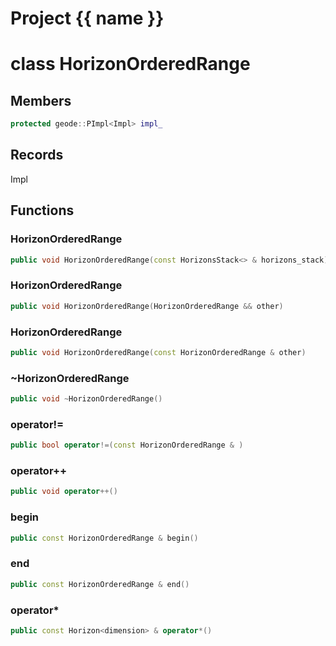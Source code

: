 <script setup>
import {useRoute} from 'vitepress'
const {path} = useRoute()
const tokens = path.split('/')
const words = tokens[2].split('-');
for (let i = 0; i < words.length; i++) {
    words[i] = words[i].charAt(0).toUpperCase() + words[i].slice(1);
    words[i] = words[i].replace('geode', 'Geode')
}
const name = words.join('-');
</script>
# Project {{ name }}

# class HorizonOrderedRange


## Members

```cpp
protected geode::PImpl<Impl> impl_

```



## Records

Impl



## Functions

### HorizonOrderedRange

```cpp
public void HorizonOrderedRange(const HorizonsStack<> & horizons_stack)
```


### HorizonOrderedRange

```cpp
public void HorizonOrderedRange(HorizonOrderedRange && other)
```


### HorizonOrderedRange

```cpp
public void HorizonOrderedRange(const HorizonOrderedRange & other)
```


### ~HorizonOrderedRange

```cpp
public void ~HorizonOrderedRange()
```


### operator!=

```cpp
public bool operator!=(const HorizonOrderedRange & )
```


### operator++

```cpp
public void operator++()
```


### begin

```cpp
public const HorizonOrderedRange & begin()
```


### end

```cpp
public const HorizonOrderedRange & end()
```


### operator*

```cpp
public const Horizon<dimension> & operator*()
```




